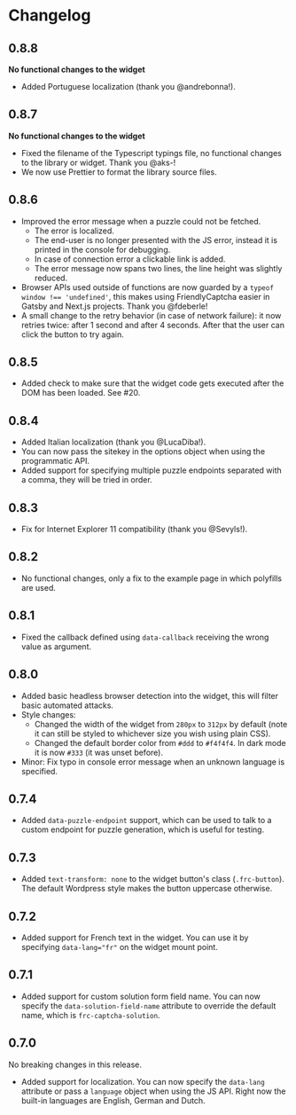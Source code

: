 # Changelog

## 0.8.8
**No functional changes to the widget**

* Added Portuguese localization (thank you @andrebonna!).

## 0.8.7
**No functional changes to the widget**

* Fixed the filename of the Typescript typings file, no functional changes to the library or widget. Thank you @aks-!
* We now use Prettier to format the library source files.

## 0.8.6
* Improved the error message when a puzzle could not be fetched.
  * The error is localized.
  * The end-user is no longer presented with the JS error, instead it is printed in the console for debugging.
  * In case of connection error a clickable link is added.
  * The error message now spans two lines, the line height was slightly reduced.
* Browser APIs used outside of functions are now guarded by a `typeof window !== 'undefined'`, this makes using FriendlyCaptcha easier in Gatsby and Next.js projects. Thank you @fdeberle!
* A small change to the retry behavior (in case of network failure): it now retries twice: after 1 second and after 4 seconds. After that the user can click the button to try again.

## 0.8.5
* Added check to make sure that the widget code gets executed after the DOM has been loaded. See #20.

## 0.8.4
* Added Italian localization (thank you @LucaDiba!).
* You can now pass the sitekey in the options object when using the programmatic API.
* Added support for specifying multiple puzzle endpoints separated with a comma, they will be tried in order.

## 0.8.3
* Fix for Internet Explorer 11 compatibility (thank you @Sevyls!).

## 0.8.2
* No functional changes, only a fix to the example page in which polyfills are used.

## 0.8.1
* Fixed the callback defined using `data-callback` receiving the wrong value as argument.

## 0.8.0
* Added basic headless browser detection into the widget, this will filter basic automated attacks.
* Style changes:
  * Changed the width of the widget from `280px` to `312px` by default (note it can still be styled to whichever size you wish using plain CSS).
  * Changed the default border color from `#ddd` to `#f4f4f4`. In dark mode it is now `#333` (it was unset before).
* Minor: Fix typo in console error message when an unknown language is specified.

## 0.7.4
* Added `data-puzzle-endpoint` support, which can be used to talk to a custom endpoint for puzzle generation, which is useful for testing.

## 0.7.3
* Added `text-transform: none` to the widget button's class (`.frc-button`). The default Wordpress style makes the button uppercase otherwise.

## 0.7.2
* Added support for French text in the widget. You can use it by specifying `data-lang="fr"` on the widget mount point.

## 0.7.1
* Added support for custom solution form field name. You can now specify the `data-solution-field-name` attribute to override the default name, which is `frc-captcha-solution`.

## 0.7.0
No breaking changes in this release.

* Added support for localization. You can now specify the `data-lang` attribute or pass a `language` object when using the JS API. Right now the built-in languages are English, German and Dutch.
